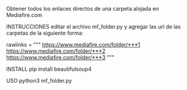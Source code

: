 Obtener todos los enlaces directos de una carpeta alojada en Mediafire.com

INSTRUCCIONES
editar el archivo mf_folder.py y agregar las url de las carpetas de la siguiente forma:

rawlinks = """
https://www.mediafire.com/folder/***1
https://www.mediafire.com/folder/***2
https://www.mediafire.com/folder/***3
"""

INSTALL
pip install beautifulsoup4

USO
python3 mf_folder.py
